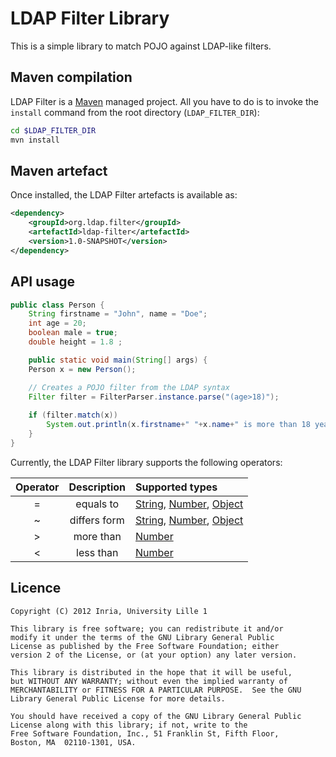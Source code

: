 # LDAP Filter Library

This is a simple library to match POJO against LDAP-like filters.

## Maven compilation

LDAP Filter is a [Maven](http://maven.apache.org "Maven") managed project. All you have to do is to invoke the `install` command from the root directory (`LDAP_FILTER_DIR`):

``` bash
cd $LDAP_FILTER_DIR
mvn install
```


## Maven artefact

Once installed, the LDAP Filter artefacts is available as:

``` xml
<dependency>
    <groupId>org.ldap.filter</groupId>
    <artefactId>ldap-filter</artefactId>
    <version>1.0-SNAPSHOT</version>
</dependency>
```

## API usage

``` java
public class Person {
    String firstname = "John", name = "Doe";
	int age = 20;
	boolean male = true;
	double height = 1.8 ; 

    public static void main(String[] args) {
    Person x = new Person();

    // Creates a POJO filter from the LDAP syntax
    Filter filter = FilterParser.instance.parse("(age>18)");
            
    if (filter.match(x))
        System.out.println(x.firstname+" "+x.name+" is more than 18 years old.");
    }
}
```

Currently, the LDAP Filter library supports the following operators:

| Operator | Description  | Supported types        |
|:--------:|:------------:|:-----------------------|
| =        | equals to    | [String](http://docs.oracle.com/javase/6/docs/api/java/lang/String.html), [Number](http://docs.oracle.com/javase/6/docs/api/java/lang/Number.html), [Object](http://docs.oracle.com/javase/6/docs/api/java/lang/Object.html) |
| ~        | differs form | [String](http://docs.oracle.com/javase/6/docs/api/java/lang/String.html), [Number](http://docs.oracle.com/javase/6/docs/api/java/lang/Number.html), [Object](http://docs.oracle.com/javase/6/docs/api/java/lang/Object.html) |
| >        | more than    | [Number](http://docs.oracle.com/javase/6/docs/api/java/lang/Number.html) |
| <        | less than    | [Number](http://docs.oracle.com/javase/6/docs/api/java/lang/Number.html) |

## Licence

    Copyright (C) 2012 Inria, University Lille 1

    This library is free software; you can redistribute it and/or
    modify it under the terms of the GNU Library General Public
    License as published by the Free Software Foundation; either
    version 2 of the License, or (at your option) any later version.

    This library is distributed in the hope that it will be useful,
    but WITHOUT ANY WARRANTY; without even the implied warranty of
    MERCHANTABILITY or FITNESS FOR A PARTICULAR PURPOSE.  See the GNU
    Library General Public License for more details.

    You should have received a copy of the GNU Library General Public
    License along with this library; if not, write to the
    Free Software Foundation, Inc., 51 Franklin St, Fifth Floor,
    Boston, MA  02110-1301, USA.
